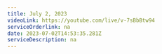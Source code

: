 ```yaml
---
title: July 2, 2023
videoLink: https://youtube.com/live/v-7sBbBtw94
serviceOrderlink: na
date: 2023-07-02T14:53:35.281Z
serviceDescription: n﻿a
---
```

